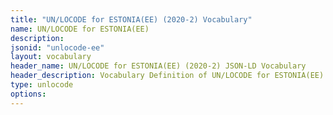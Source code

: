 ```yaml
---
title: "UN/LOCODE for ESTONIA(EE) (2020-2) Vocabulary"
name: UN/LOCODE for ESTONIA(EE) 
description: 
jsonid: "unlocode-ee"
layout: vocabulary
header_name: UN/LOCODE for ESTONIA(EE) (2020-2) JSON-LD Vocabulary
header_description: Vocabulary Definition of UN/LOCODE for ESTONIA(EE) (2020-2) semantics in HTML format. JSON-LD format is available at [unlocode-ee.jsonld](/vocabulary/unlocode-ee.jsonld)
type: unlocode
options:
---
```

